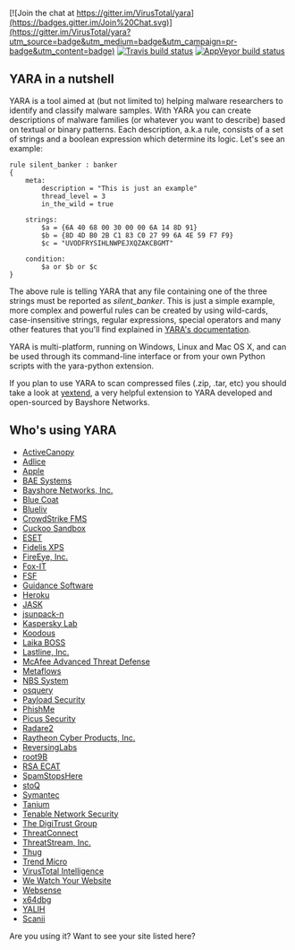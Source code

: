 [![Join the chat at https://gitter.im/VirusTotal/yara](https://badges.gitter.im/Join%20Chat.svg)](https://gitter.im/VirusTotal/yara?utm_source=badge&utm_medium=badge&utm_campaign=pr-badge&utm_content=badge)
[![Travis build status](https://travis-ci.org/VirusTotal/yara.svg)](https://travis-ci.org/VirusTotal/yara)
[![AppVeyor build status](https://ci.appveyor.com/api/projects/status/7glqg19w4oolm7pr?svg=true)](https://ci.appveyor.com/project/plusvic/yara)


## YARA in a nutshell

YARA is a tool aimed at (but not limited to) helping malware researchers to
identify and classify malware samples. With YARA you can create descriptions of
malware families (or whatever you want to describe) based on textual or binary
patterns. Each description, a.k.a rule, consists of a set of strings and a
boolean expression which determine its logic. Let's see an example:

```
rule silent_banker : banker
{
    meta:
        description = "This is just an example"
        thread_level = 3
        in_the_wild = true

    strings:
        $a = {6A 40 68 00 30 00 00 6A 14 8D 91}
        $b = {8D 4D B0 2B C1 83 C0 27 99 6A 4E 59 F7 F9}
        $c = "UVODFRYSIHLNWPEJXQZAKCBGMT"

    condition:
        $a or $b or $c
}
```

The above rule is telling YARA that any file containing one of the three strings
must be reported as *silent_banker*. This is just a simple example, more
complex and powerful rules can be created by using wild-cards, case-insensitive
strings, regular expressions, special operators and many other features that
you'll find explained in [YARA's documentation](http://yara.readthedocs.org/).

YARA is multi-platform, running on Windows, Linux and Mac OS X, and can be used
through its command-line interface or from your own Python scripts with the
yara-python extension.

If you plan to use YARA to scan compressed files (.zip, .tar, etc) you should
take a look at [yextend](https://github.com/BayshoreNetworks/yextend), a very
helpful extension to YARA developed and open-sourced by Bayshore Networks.

## Who's using YARA

* [ActiveCanopy](https://activecanopy.com/)
* [Adlice](http://www.adlice.com/)
* [Apple](http://www.apple.com/)
* [BAE Systems](http://www.baesystems.com/home?r=ai)
* [Bayshore Networks, Inc.](http://www.bayshorenetworks.com)
* [Blue Coat](http://www.bluecoat.com/products/malware-analysis-appliance)
* [Blueliv](http://www.blueliv.com)
* [CrowdStrike FMS](https://github.com/CrowdStrike/CrowdFMS)
* [Cuckoo Sandbox](https://github.com/cuckoosandbox/cuckoo)
* [ESET](https://www.eset.com)
* [Fidelis XPS](http://www.fidelissecurity.com/network-security-appliance/Fidelis-XPS)
* [FireEye, Inc.](http://www.fireeye.com)
* [Fox-IT](https://www.fox-it.com)
* [FSF](https://github.com/EmersonElectricCo/fsf)
* [Guidance Software](http://www.guidancesoftware.com/endpointsecurity)
* [Heroku](https://heroku.com)
* [JASK](http://jask.io)
* [jsunpack-n](http://jsunpack.jeek.org/)
* [Kaspersky Lab](http://www.kaspersky.com)
* [Koodous](https://koodous.com/)
* [Laika BOSS](https://github.com/lmco/laikaboss)
* [Lastline, Inc.](http://www.lastline.com)
* [McAfee Advanced Threat Defense](http://mcafee.com/atd)
* [Metaflows](http://www.metaflows.com)
* [NBS System](https://www.nbs-system.com/)
* [osquery](http://www.osquery.io)
* [Payload Security](https://www.payload-security.com)
* [PhishMe](http://phishme.com/)
* [Picus Security](http://www.picussecurity.com/)
* [Radare2](http://rada.re)
* [Raytheon Cyber Products, Inc.](http://www.raytheoncyber.com/capabilities/products/sureview-threatprotection/)
* [ReversingLabs](http://reversinglabs.com)
* [root9B](https://www.root9b.com)
* [RSA ECAT](http://www.emc.com/security/rsa-ecat.htm)
* [SpamStopsHere](https://www.spamstopshere.com)
* [stoQ](http://stoq.punchcyber.com)
* [Symantec](http://www.symantec.com)
* [Tanium](http://www.tanium.com/)
* [Tenable Network Security](https://www.tenable.com/)
* [The DigiTrust Group](http://www.digitrustgroup.com/)
* [ThreatConnect](http://www.threatconnect.com)
* [ThreatStream, Inc.](http://threatstream.com)
* [Thug](https://github.com/buffer/thug)
* [Trend Micro](http://www.trendmicro.com)
* [VirusTotal Intelligence](https://www.virustotal.com/intelligence/)
* [We Watch Your Website](http://www.wewatchyourwebsite.com/)
* [Websense](http://www.websense.com)
* [x64dbg](http://x64dbg.com)
* [YALIH](https://github.com/Masood-M/YALIH)
* [Scanii](https://scanii.com)

Are you using it? Want to see your site listed here?
